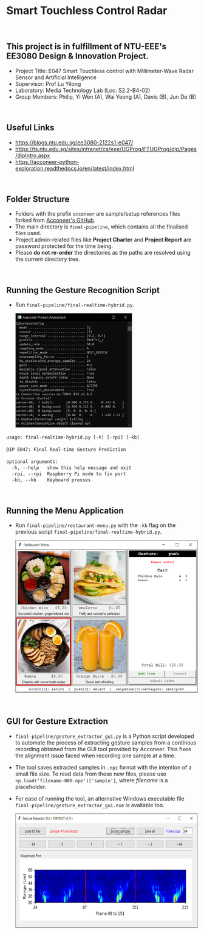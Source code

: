 # Smart Touchless Control Radar

<br>

## This project is in fulfillment of NTU-EEE's EE3080 Design & Innovation Project.
- Project Title: E047 Smart Touchless control with Millimeter-Wave Radar Sensor and Artificial Intelligence
- Supervisor: Prof Lu Yilong
- Laboratory: Media Technology Lab (Loc: S2.2-B4-02)
- Group Members: Philip, Yi Wen (A), Wai Yeong (A), Davis (B), Jun De (B)

<br>

## Useful Links
- https://blogs.ntu.edu.sg/ee3080-2122s1-e047/
- https://ts.ntu.edu.sg/sites/intranet/cs/eee/UGProg/FTUGProg/dip/Pages/dipIntro.aspx
- https://acconeer-python-exploration.readthedocs.io/en/latest/index.html

<br>

## Folder Structure
- Folders with the prefix `acconeer` are sample/setup references files forked from [Acconeer's GitHub](https://github.com/acconeer).
- The main directory is `final-pipeline`, which contains all the finalised files used.
- Project admin-related files like **Project Charter** and **Project Report** are password protected for the time being.
- Please **do not re-order** the directories as the paths are resolved using the current directory tree.

<br>

## Running the Gesture Recognition Script
- Run `final-pipeline/final-realtime-hybrid.py`.
    
  <img src="./admin-files/images_videos/cli-deliverables.png" height="300px"/>  

```
usage: final-realtime-hybrid.py [-h] [-rpi] [-kb]

DIP E047: Final Real-time Gesture Prediction

optional arguments:
  -h, --help   show this help message and exit
  -rpi, --rpi  Raspberry Pi mode to fix port
  -kb, --kb    Keyboard presses
```

<br>

## Running the Menu Application
- Run `final-pipeline/restaurant-menu.py` with the `-kb` flag on the previous script `final-pipeline/final-realtime-hybrid.py`.

  <img src="./admin-files/images_videos/menu-ui.png" height="400px"/>  

<br>

## GUI for Gesture Extraction
- `final-pipeline/gesture_extractor_gui.py` is a Python script developed to automate the process of extracting gesture samples from a continous recording obtained from the GUI tool provided by Acconeer. This fixes the alignment issue faced when recording one sample at a time.
- The tool saves extracted samples in `.npz` format with the intention of a small file size. To read data from these new files, please use `np.load('filename-000.npz')['sample']`, where *filename* is a placeholder.
- For ease of running the tool, an alternative Windows executable file `final-pipeline/gesture_extractor_gui.exe` is available too.  
    
  <img src="./admin-files/weekly_updates/Week 7 Gesture Extractor GUI Tool.png" height="300px"/>  

